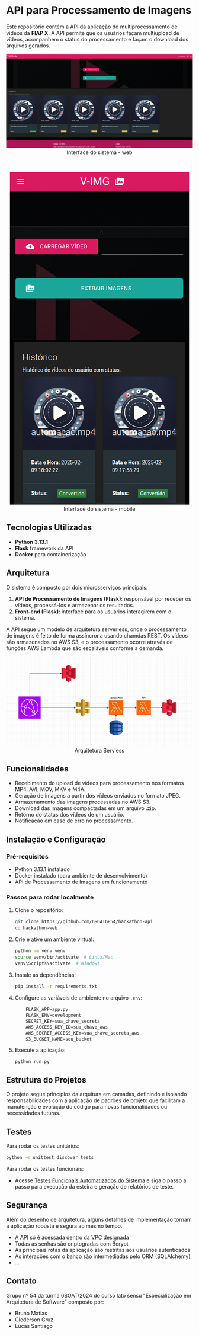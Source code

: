 # API para Processamento de Imagens

Este repositório contém a API da aplicação de multiprocessamento de vídeos da **FIAP X**. A API permite que os usuários façam multiupload de vídeos, acompanhem o status do processamento e façam o download dos arquivos gerados.

<p align="center">
    <img src="docs/preview-web.png"></img><br>
    <span>Interface do sistema - web</span>
</p>
<br>
<p align="center">
    <img src="docs/preview-mobile.png"></img><br>
    <span>Interface do sistema - mobile</span>
</p>

## Tecnologias Utilizadas

- **Python 3.13.1**
- **Flask** framework da API
- **Docker** para containerização

## Arquitetura

O sistema é composto por dois microsserviços principais:
1. **API de Processamento de Imagens (Flask)**: responsável por receber os vídeos, processá-los e armazenar os resultados.
2. **Front-end (Flask)**: interface para os usuários interagirem com o sistema.

A API segue um modelo de arquitetura serverless, onde o processamento de imagens é feito de forma assíncrona usando chamdas REST. Os vídeos são armazenados no AWS S3, e o processamento ocorre através de funções AWS Lambda que são escaláveis conforme a demanda.

<p align="center">
    <img src="docs/arch.png"></img><br>
    <span>Arquitetura Servless</span>
</p>

## Funcionalidades

* Recebimento do upload de vídeos para processamento nos formatos MP4, AVI, MOV, MKV e M4A.
* Geração de imagens a partir dos vídeos enviados no formato JPEG.
* Armazenamento das imagens processadas no AWS S3.
* Download das imagens compactadas em um arquivo .zip.
* Retorno do status dos vídeos de um usuário.
* Notificação em caso de erro no processamento.

## Instalação e Configuração

### Pré-requisitos

- Python 3.13.1 instalado
- Docker instalado (para ambiente de desenvolvimento)
- API de Processamento de Imagens em funcionamento

### Passos para rodar localmente

1. Clone o repositório:

   ```bash
   git clone https://github.com/6SOATGP54/hackathon-api
   cd hackathon-web
   ```

2. Crie e ative um ambiente virtual:

   ```bash
   python -m venv venv
   source venv/bin/activate  # Linux/Mac
   venv\Scripts\activate  # Windows
   ```

3. Instale as dependências:

   ```bash
   pip install -r requirements.txt
   ```

4. Configure as variáveis de ambiente no arquivo `.env`:

    ```env
        FLASK_APP=app.py
        FLASK_ENV=development
        SECRET_KEY=sua_chave_secreta
        AWS_ACCESS_KEY_ID=sua_chave_aws
        AWS_SECRET_ACCESS_KEY=sua_chave_secreta_aws
        S3_BUCKET_NAME=seu_bucket
    ```

5. Execute a aplicação:

   ```bash
   python run.py
   ```

## Estrutura do Projetos

O projeto segue princípios da arquitura em camadas, definindo e isolando responsabilidades com a aplicação de padrões de projeto que facilitam a manutenção e evolução do código para novas funcionalidades ou necessidades futuras.

## Testes

Para rodar os testes unitários:

```bash
python -m unittest discover tests
```

Para rodar os testes funcionais:
* Acesse [Testes Funcionais Automatizados do Sistema](https://github.com/6SOATGP54/hackathon-automated-tests) e siga o passo a passo para execução da esteira e geração de relatórios de teste.

## Segurança

Além do desenho de arquitetura, alguns detalhes de implementação tornam a aplicação robusta e segura ao mesmo tempo.
* A API só é acessada dentro da VPC designada
* Todas as senhas são criptogradas com Bcrypt
* As principais rotas da aplicação são restritas aos usuários autenticados
* As interações com o banco são intermediadas pelo ORM (SQLAlchemy)
* ...

## Contato

Grupo nº 54 da turma 6SOAT/2024 do curso lato sensu "Especialização em Arquitetura de Software" composto por:
- Bruno Matias
- Clederson Cruz
- Lucas Santiago
